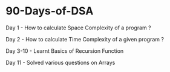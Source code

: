 # 90-Days-of-DSA

Day 1 - How to calculate Space Complexity of a program ? 


Day 2 - How to calculate Time Complexity of a given program ?

Day 3-10  - Learnt Basics of Recursion Function

Day 11 - Solved various questions on Arrays 
